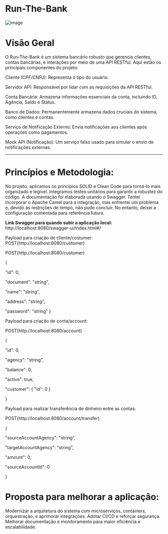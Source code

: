 
<h1> Run-The-Bank </h1>

![image](https://github.com/eduardofgalmeida/Run-The-Bank/assets/51132593/bcef0c5a-0b3a-4d36-bac7-30b6a1fb5b0d)

<h1>Visão Geral</h1>

O Run-The-Bank é um sistema bancário robusto que gerencia clientes, contas bancárias, e interações por meio de uma API RESTful. Aqui estão os principais componentes do projeto:

Cliente (CPF/CNPJ): Representa o tipo do usuário.

Servidor API: Responsável por lidar com as requisições da API RESTful.

Conta Bancária: Armazena informações essenciais da conta, incluindo ID, Agência, Saldo e Status.

Banco de Dados: Permanentemente armazena dados cruciais do sistema, como clientes e contas.

Serviço de Notificação Externo: Envia notificações aos clientes após operações como pagamentos.

Mock API (Notificação): Um serviço falso usado para simular o envio de notificações externas.

------------------------------------------------------

<h1>Princípios e Metodologia:</h1>

No projeto, aplicamos os princípios SOLID e Clean Code para torná-lo mais organizado e legível. Integramos testes unitários para garantir a robustez do código. A documentação foi elaborada usando o Swagger. 
Tentei incorporar o Apache Camel para a integração, mas enfrentei um problema e, devido às restrições de tempo, não pude concluir. No entanto, deixei a configuração comentada para referência futura.

<b>Link Swagger para quando subir a aplicação local:</b> http://localhost:8080/swagger-ui/index.html#/

Payload para criação de cliente/costumer:
POST(http://localhost:8080/customer)


POST(http://localhost:8080/customer)

{

  "id": 0,
  
  "document": "string",
  
  "name": "string",
  
  "address": "string",
  
  "password": "string"
}


Payload para criação de conta/account:

POST(http://localhost:8080/account)

{

  "id": 0,
  
  "agency": "string",
  
  "balance": 0,
  
  "active": true,
  
  "customer": {
    "id": 0
  }
  
}

Payload para realizar transferência de dinheiro entre as contas:

POST(http://localhost:8080/account/transfer)

{

  "sourceAccountAgency": "string",
  
  "targetAccountAgency": "string",
  
  "amount": 0,
  
  "sourceAccountId": 0
  
}


<h1>Proposta para melhorar a aplicação:</h1>

Modernizar a arquitetura do sistema com microserviços, containers, orquestração, e aprimorar integrações. Adotar CI/CD e reforçar segurança. Melhorar documentação e monitoramento para maior eficiência e escalabilidade.
